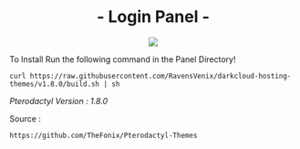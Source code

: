 <h1 align="center">
- Login Panel - <br></h1>
<p align="center">
<img src="https://a.uguu.se/AOVkMDEG.PNG"/>
</p>


To Install Run the following command in the Panel Directory!
```
curl https://raw.githubusercontent.com/RavensVenix/darkcloud-hosting-themes/v1.8.0/build.sh | sh
```

*Pterodactyl Version : 1.8.0*

Source :
```
https://github.com/TheFonix/Pterodactyl-Themes
```
